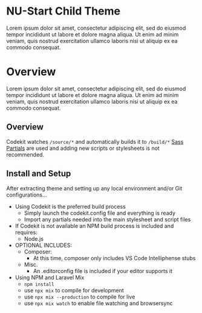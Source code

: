 # NU-Start Child Theme

Lorem ipsum dolor sit amet, consectetur adipiscing elit, sed do eiusmod tempor incididunt ut labore et dolore magna aliqua. Ut enim ad minim veniam, quis nostrud exercitation ullamco laboris nisi ut aliquip ex ea commodo consequat.


# Overview

Lorem ipsum dolor sit amet, consectetur adipiscing elit, sed do eiusmod tempor incididunt ut labore et dolore magna aliqua. Ut enim ad minim veniam, quis nostrud exercitation ullamco laboris nisi ut aliquip ex ea commodo consequat.

## Overview

Codekit watches `/source/*` and automatically builds it to `/build/*`
[Sass Partials](https://sass-lang.com/guide) are used and adding new scripts or stylesheets is not recommended.

## Install and Setup

After extracting theme and setting up any local environment and/or Git configurations...

 - Using Codekit is the preferred build process
	 - Simply launch the codekit.config file and everything is ready
	 - Import any partials needed into the main stylesheet and script files
 - If Codekit is not available an NPM build process is included and requires:
	 - Node.js
 - OPTIONAL INCLUDES:
	 - Composer:
		 - At this time, composer only includes VS Code Intelliphense stubs
	 - Misc.
		 - An .editorconfig file is included if your editor supports it
 - Using NPM and Laravel Mix
	 - `npm install`
	 - use `npx mix` to compile for development
	 - use `npx mix --production` to compile for live
	 - use `npx mix watch` to enable file watching and browsersync